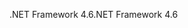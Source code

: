 <span data-ttu-id="c5440-101">.NET Framework 4.6</span><span class="sxs-lookup"><span data-stu-id="c5440-101">.NET Framework 4.6</span></span>